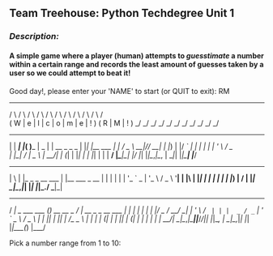 ## Team Treehouse: Python Techdegree Unit 1
### _Description:_
#### A simple game where a player (human) attempts to *guesstimate* a number within a certain range and records the least amount of guesses taken by a user so we could attempt to beat it!

Good day!, please enter your 'NAME' to start (or QUIT to exit): RM
  _   _   _   _   _   _   _   _     _   _   _
 / \ / \ / \ / \ / \ / \ / \ / \   / \ / \ / \
( W | e | l | c | o | m | e | ! ) ( R | M | ! )
 \_/ \_/ \_/ \_/ \_/ \_/ \_/ \_/   \_/ \_/ \_/

 _         _   _       ____  _               _   _
| |    ___| |_( )___  |  _ \| | __ _ _   _  | |_| |__   ___
| |   / _ \ __|// __| | |_) | |/ _` | | | | | __| '_ \ / _ \
| |__|  __/ |_  \__ \ |  __/| | (_| | |_| | | |_| | | |  __/
|_____\___|\__| |___/ |_|   |_|\__,_|\__, |  \__|_| |_|\___|
                                     |___/
 _   _                 _
| \ | |_   _ _ __ ___ | |__   ___ _ __
|  \| | | | | '_ ` _ \| '_ \ / _ \ '__|
| |\  | |_| | | | | | | |_) |  __/ |
|_| \_|\__,_|_| |_| |_|_.__/ \___|_|

  ____                     _                ____                      _
 / ___|_   _  ___  ___ ___(_)_ __   __ _   / ___| __ _ _ __ ___   ___| |
| |  _| | | |/ _ \/ __/ __| | '_ \ / _` | | |  _ / _` | '_ ` _ \ / _ \ |
| |_| | |_| |  __/\__ \__ \ | | | | (_| | | |_| | (_| | | | | | |  __/_|
 \____|\__,_|\___||___/___/_|_| |_|\__, |  \____|\__,_|_| |_| |_|\___(_)
                                   |___/

Pick a number range from 1 to 10:
